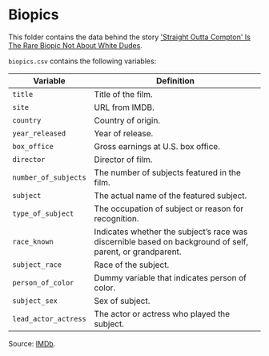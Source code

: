 # Biopics

This folder contains the data behind the story ['Straight Outta Compton' Is The Rare Biopic Not About White Dudes](http://fivethirtyeight.com/features/straight-outta-compton-is-the-rare-biopic-not-about-white-dudes).

`biopics.csv` contains the following variables:

Variable | Definition
---|---------
`title` | Title of the film.
`site` | URL from IMDB.
`country` | Country of origin.
`year_released` | Year of release.
`box_office` | Gross earnings at U.S. box office.
`director` | Director of film.
`number_of_subjects` | The number of subjects featured in the film.
`subject` | The actual name of the featured subject.
`type_of_subject` | The occupation of subject or reason for recognition.
`race_known` | Indicates whether the subject’s race was discernible based on background of self, parent, or grandparent.
`subject_race` | Race of the subject.
`person_of_color` | Dummy variable that indicates person of color.
`subject_sex` | Sex of subject.
`lead_actor_actress` | The actor or actress who played the subject.


Source: [IMDb](http://www.imdb.com/).

